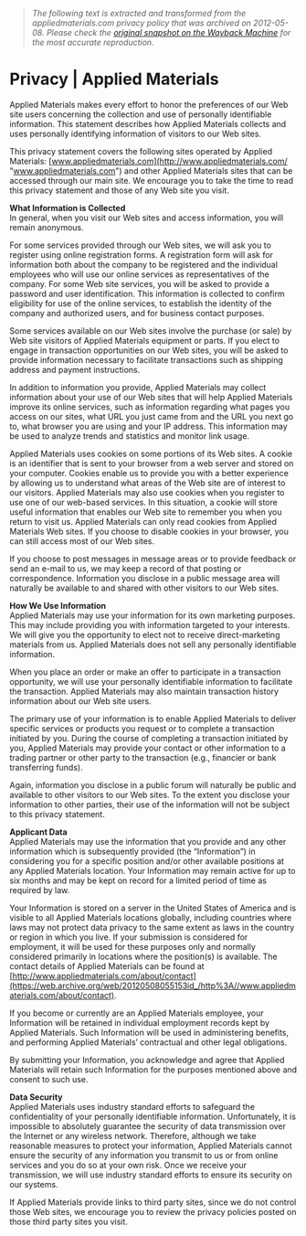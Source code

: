 > *The following text is extracted and transformed from the appliedmaterials.com privacy policy that was archived on 2012-05-08. Please check the [original snapshot on the Wayback Machine](https://web.archive.org/web/20120508055153id_/http%3A//www.appliedmaterials.com/privacy) for the most accurate reproduction.*

# Privacy | Applied Materials

Applied Materials makes every effort to honor the preferences of our Web site users concerning the collection and use of personally identifiable information. This statement describes how Applied Materials collects and uses personally identifying information of visitors to our Web sites.

This privacy statement covers the following sites operated by Applied Materials: [www.appliedmaterials.com](http://www.appliedmaterials.com/ "www.appliedmaterials.com") and other Applied Materials sites that can be accessed through our main site. We encourage you to take the time to read this privacy statement and those of any Web site you visit.

**What Information is Collected**  
In general, when you visit our Web sites and access information, you will remain anonymous.

For some services provided through our Web sites, we will ask you to register using online registration forms. A registration form will ask for information both about the company to be registered and the individual employees who will use our online services as representatives of the company. For some Web site services, you will be asked to provide a password and user identification. This information is collected to confirm eligibility for use of the online services, to establish the identity of the company and authorized users, and for business contact purposes.

Some services available on our Web sites involve the purchase (or sale) by Web site visitors of Applied Materials equipment or parts. If you elect to engage in transaction opportunities on our Web sites, you will be asked to provide information necessary to facilitate transactions such as shipping address and payment instructions.

In addition to information you provide, Applied Materials may collect information about your use of our Web sites that will help Applied Materials improve its online services, such as information regarding what pages you access on our sites, what URL you just came from and the URL you next go to, what browser you are using and your IP address. This information may be used to analyze trends and statistics and monitor link usage.

Applied Materials uses cookies on some portions of its Web sites. A cookie is an identifier that is sent to your browser from a web server and stored on your computer. Cookies enable us to provide you with a better experience by allowing us to understand what areas of the Web site are of interest to our visitors. Applied Materials may also use cookies when you register to use one of our web-based services. In this situation, a cookie will store useful information that enables our Web site to remember you when you return to visit us. Applied Materials can only read cookies from Applied Materials Web sites. If you choose to disable cookies in your browser, you can still access most of our Web sites.

If you choose to post messages in message areas or to provide feedback or send an e-mail to us, we may keep a record of that posting or correspondence. Information you disclose in a public message area will naturally be available to and shared with other visitors to our Web sites.

**How We Use Information**  
Applied Materials may use your information for its own marketing purposes. This may include providing you with information targeted to your interests. We will give you the opportunity to elect not to receive direct-marketing materials from us. Applied Materials does not sell any personally identifiable information.

When you place an order or make an offer to participate in a transaction opportunity, we will use your personally identifiable information to facilitate the transaction. Applied Materials may also maintain transaction history information about our Web site users.

The primary use of your information is to enable Applied Materials to deliver specific services or products you request or to complete a transaction initiated by you. During the course of completing a transaction initiated by you, Applied Materials may provide your contact or other information to a trading partner or other party to the transaction (e.g., financier or bank transferring funds).

Again, information you disclose in a public forum will naturally be public and available to other visitors to our Web sites. To the extent you disclose your information to other parties, their use of the information will not be subject to this privacy statement.

**Applicant Data**  
Applied Materials may use the information that you provide and any other information which is subsequently provided (the “Information”) in considering you for a specific position and/or other available positions at any Applied Materials location. Your Information may remain active for up to six months and may be kept on record for a limited period of time as required by law.

Your Information is stored on a server in the United States of America and is visible to all Applied Materials locations globally, including countries where laws may not protect data privacy to the same extent as laws in the country or region in which you live. If your submission is considered for employment, it will be used for these purposes only and normally considered primarily in locations where the position(s) is available. The contact details of Applied Materials can be found at [http://www.appliedmaterials.com/about/contact](https://web.archive.org/web/20120508055153id_/http%3A//www.appliedmaterials.com/about/contact).

If you become or currently are an Applied Materials employee, your Information will be retained in individual employment records kept by Applied Materials. Such Information will be used in administering benefits, and performing Applied Materials’ contractual and other legal obligations.

By submitting your Information, you acknowledge and agree that Applied Materials will retain such Information for the purposes mentioned above and consent to such use.

**Data Security**  
Applied Materials uses industry standard efforts to safeguard the confidentiality of your personally identifiable information. Unfortunately, it is impossible to absolutely guarantee the security of data transmission over the Internet or any wireless network. Therefore, although we take reasonable measures to protect your information, Applied Materials cannot ensure the security of any information you transmit to us or from online services and you do so at your own risk. Once we receive your transmission, we will use industry standard efforts to ensure its security on our systems.

If Applied Materials provide links to third party sites, since we do not control those Web sites, we encourage you to review the privacy policies posted on those third party sites you visit.
